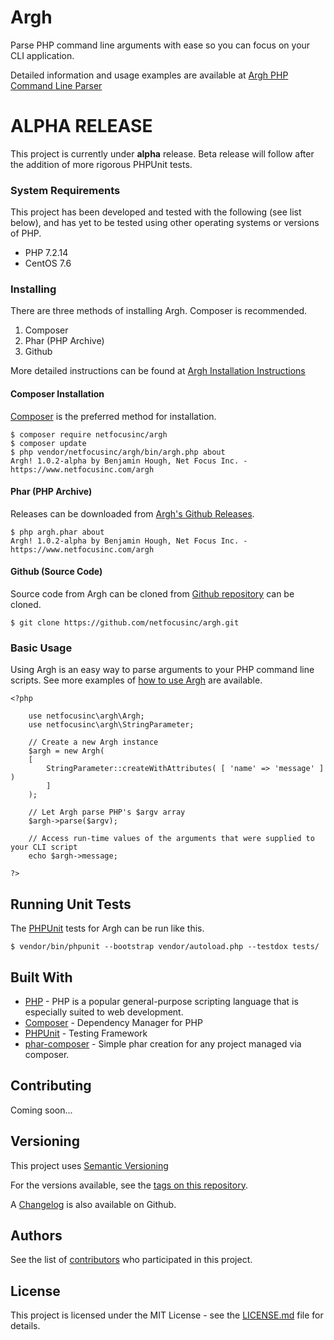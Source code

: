 # Argh

Parse PHP command line arguments with ease so you can focus on your CLI application.

Detailed information and usage examples are available at [Argh PHP Command Line Parser](https://www.netfocusinc.com/argh)

# ALPHA RELEASE

This project is currently under **alpha** release. Beta release will follow after the addition of more rigorous PHPUnit tests.

### System Requirements

This project has been developed and tested with the following (see list below), and has yet to be tested using other operating systems or versions of PHP.

- PHP 7.2.14
- CentOS 7.6

### Installing

There are three methods of installing Argh. Composer is recommended.

1. Composer
2. Phar (PHP Archive)
2. Github

More detailed instructions can be found at [Argh Installation Instructions](https://www.netfocusinc.com/argh#install)

#### Composer Installation

[Composer](https://getcomposer.org) is the preferred method for installation.

```
$ composer require netfocusinc/argh
$ composer update
$ php vendor/netfocusinc/argh/bin/argh.php about
Argh! 1.0.2-alpha by Benjamin Hough, Net Focus Inc. - https://www.netfocusinc.com/argh
```

#### Phar (PHP Archive)

Releases can be downloaded from [Argh's Github Releases](https://github.com/netfocusinc/argh/releases).

```
$ php argh.phar about
Argh! 1.0.2-alpha by Benjamin Hough, Net Focus Inc. - https://www.netfocusinc.com/argh
```

#### Github (Source Code)

Source code from Argh can be cloned from [Github repository](https://github.com/netfocusinc/argh) can be cloned.

```
$ git clone https://github.com/netfocusinc/argh.git
```

### Basic Usage

Using Argh is an easy way to parse arguments to your PHP command line scripts.
See more examples of [how to use Argh](https://www.netfocusinc.com/argh#usage) are available.

```
<?php

	use netfocusinc\argh\Argh;
	use netfocusinc\argh\StringParameter;

	// Create a new Argh instance
	$argh = new Argh(
  	[
    	StringParameter::createWithAttributes( [ 'name' => 'message' ] )		
		]
	);
 
	// Let Argh parse PHP's $argv array
	$argh->parse($argv);
	
	// Access run-time values of the arguments that were supplied to your CLI script
	echo $argh->message;

?>
```

## Running Unit Tests

The [PHPUnit](https://phpunit.de/index.html) tests for Argh can be run like this.

```
$ vendor/bin/phpunit --bootstrap vendor/autoload.php --testdox tests/
```

## Built With

* [PHP](http://php.net/) - PHP is a popular general-purpose scripting language that is especially suited to web development.
* [Composer](https://getcomposer.org/) - Dependency Manager for PHP
* [PHPUnit](https://phpunit.de/) - Testing Framework
* [phar-composer](https://github.com/clue/phar-composer) - Simple phar creation for any project managed via composer.

## Contributing

Coming soon...

## Versioning

This project uses [Semantic Versioning](https://semver.org/spec/v2.0.0.html)

For the versions available, see the [tags on this repository](https://github.com/benjaminhough/Argh/tags).

A [Changelog](https://github.com/netfocusinc/argh/blob/master/CHANGELOG.md) is also available on Github.

## Authors

See the list of [contributors](https://github.com/benjaminhough/Argh/contributors) who participated in this project.

## License

This project is licensed under the MIT License - see the [LICENSE.md](LICENSE.md) file for details.
